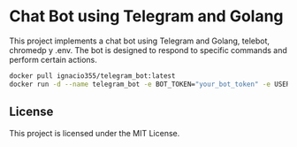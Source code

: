 # Chat Bot using Telegram and Golang

This project implements a chat bot using Telegram and Golang, telebot, chromedp y .env. The bot is designed to respond to specific commands and perform certain actions.


```sh
docker pull ignacio355/telegram_bot:latest
docker run -d --name telegram_bot -e BOT_TOKEN="your_bot_token" -e USER="your_user" -e PASSWORD="your_password" -e ADMIN_USER="your_admin_user" -e ADMIN_PASS="your_admin_pass" -e ADMIN2="your_admin2" -e PASS2="your_pass2" ignacio355/telegram_bot:latest


```

## License

This project is licensed under the MIT License.